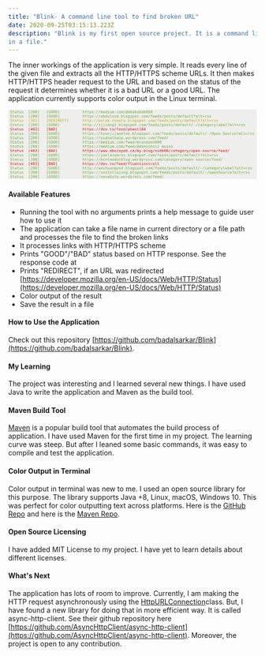 ```yaml
---
title: "Blink- A command line tool to find broken URL"
date: 2020-09-25T03:15:13.223Z
description: "Blink is my first open source project. It is a command line tool to broken URL
in a file."
---
```


The inner workings of the application is very simple. It reads
every line of the given file and extracts all the HTTP/HTTPS scheme URLs. It
then makes HTTP/HTTPS header request to the URL and based on the status of the
request it determines whether it is a bad URL or a good URL.
The application currently supports color output in the Linux terminal.

![Showing Blink Output](./blink.png "Blink Output")

#### Available Features

- Running the tool with no arguments prints a help message to guide user how to
  use it
- The application can take a file name in current directory or a file path and
  processes the file to find the broken links
- It processes links with HTTP/HTTPS scheme
- Prints "GOOD"/"BAD" status based on HTTP response. See the response code at
- Prints "REDIRECT", if an URL was redirected
  [https://developer.mozilla.org/en-US/docs/Web/HTTP/Status](https://developer.mozilla.org/en-US/docs/Web/HTTP/Status)
- Color output of the result
- Save the result in a file

#### How to Use the Application

Check out this repository [https://github.com/badalsarkar/Blink](https://github.com/badalsarkar/Blink).

#### My Learning

The project was interesting and I learned several new things. I have used Java
to write the application and Maven as the build tool.

#### Maven Build Tool

[Maven](https://maven.apache.org/index.html) is a popular build tool that
automates the build process of application. I have used Maven for the first time
in my project. The learning curve was steep. But after I leaned some basic
commands, it was easy to compile and test the application.

#### Color Output in Terminal

Color output in terminal was new to me. I used an open source library for this
purpose. The library supports Java +8, Linux, macOS, Windows 10. This was
perfect for color outputting text across platforms. Here is the [GitHub Repo](https://github.com/dialex/JColor) and
here is the [Maven Repo](https://mvnrepository.com/artifact/com.diogonunes/JColor).

#### Open Source Licensing

I have added MIT License to my project. I have yet to learn details about
different licenses.

#### What's Next

The application has lots of room to improve. Currently, I am making the HTTP
request asynchronously using the [HttpURLConnection](https://docs.oracle.com/javase/8/docs/api/java/net/HttpURLConnection.html)class.
But, I have found a new library for doing that in more efficient way. It is
called async-http-client. See their github repository here [https://github.com/AsyncHttpClient/async-http-client](https://github.com/AsyncHttpClient/async-http-client).
Moreover, the project is open to any contribution.
